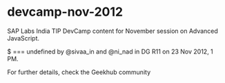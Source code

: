 devcamp-nov-2012
================

SAP Labs India TIP DevCamp content for November session on Advanced JavaScript.

$ === undefined by @sivaa_in and @ni_nad in DG R11 on 23 Nov 2012, 1 PM.

For further details, check the Geekhub community